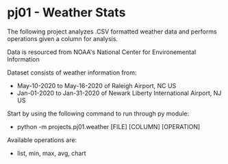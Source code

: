# pj01 - Weather Stats

The following project analyzes .CSV formatted weather data and performs operations given a column for analysis.

Data is resourced from NOAA's National Center for Environemental Information

Dataset consists of weather information from:
- May-10-2020 to May-16-2020 of Raleigh Airport, NC US
- Jan-01-2020 to Jan-31-2020 of Newark Liberty International Airport, NJ US

Start by using the following command to run through py module:
- python -m projects.pj01.weather [FILE] [COLUMN] [OPERATION]

Available operations are:
- list, min, max, avg, chart

    

